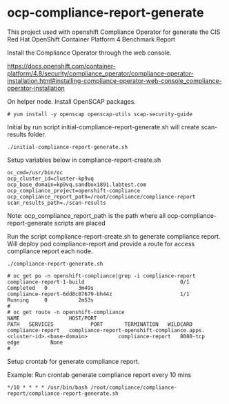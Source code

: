 # ocp-compliance-report-generate
This project used with openshift Compliance Operator for generate the CIS Red Hat OpenShift Container Platform 4 Benchmark Report

Install the Compliance Operator through the web console.

https://docs.openshift.com/container-platform/4.8/security/compliance_operator/compliance-operator-installation.html#installing-compliance-operator-web-console_compliance-operator-installation


On helper node. Install OpenSCAP packages.

```
# yum install -y openscap openscap-utils scap-security-guide
```

Initial by run script initial-compliance-report-generate.sh will create scan-results folder.

```
./initial-compliance-report-generate.sh
```

Setup variables below in compliance-report-create.sh

```
oc_cmd=/usr/bin/oc
ocp_cluster_id=cluster-kp9vq
ocp_base_domain=kp9vq.sandbox1891.labtest.com
ocp_compliance_project=openshift-compliance
ocp_compliance_report_path=/root/compliance/compliance-report
scan_results_path=./scan-results
```

Note: ocp_compliance_report_path is the path where all ocp-compliance-report-generate scripts are placed

Run the script compliance-report-create.sh to generate compliance report. Will deploy pod compliance-report and provide a route for access compliance report each node. 

```
./compliance-report-generate.sh
```

```
# oc get po -n openshift-compliance|grep -i compliance-report
compliance-report-1-build                               0/1     Completed   0          3m49s
compliance-report-6dd8c87679-bh44z                      1/1     Running     0          2m53s
#
# oc get route -n openshift-compliance
NAME                HOST/PORT                                                                                 PATH   SERVICES            PORT       TERMINATION   WILDCARD
compliance-report   compliance-report-openshift-compliance.apps.<cluster-id>.<base-domain>          compliance-report   8080-tcp   edge          None
#
```

Setup crontab for generate compliance report.

Example: Run crontab generate compliance report every 10 mins

```
*/10 * * * * /usr/bin/bash /root/compliance/compliance-report/compliance-report-generate.sh
```
